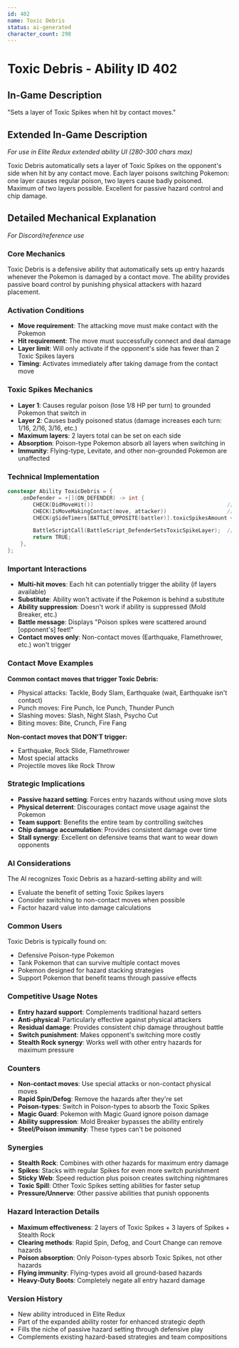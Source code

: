```yaml
---
id: 402
name: Toxic Debris
status: ai-generated
character_count: 298
---
```


# Toxic Debris - Ability ID 402

## In-Game Description
"Sets a layer of Toxic Spikes when hit by contact moves."

## Extended In-Game Description
*For use in Elite Redux extended ability UI (280-300 chars max)*

Toxic Debris automatically sets a layer of Toxic Spikes on the opponent's side when hit by any contact move. Each layer poisons switching Pokemon: one layer causes regular poison, two layers cause badly poisoned. Maximum of two layers possible. Excellent for passive hazard control and chip damage.

## Detailed Mechanical Explanation
*For Discord/reference use*

### Core Mechanics
Toxic Debris is a defensive ability that automatically sets up entry hazards whenever the Pokemon is damaged by a contact move. The ability provides passive board control by punishing physical attackers with hazard placement.

### Activation Conditions
- **Move requirement**: The attacking move must make contact with the Pokemon
- **Hit requirement**: The move must successfully connect and deal damage
- **Layer limit**: Will only activate if the opponent's side has fewer than 2 Toxic Spikes layers
- **Timing**: Activates immediately after taking damage from the contact move

### Toxic Spikes Mechanics
- **Layer 1**: Causes regular poison (lose 1/8 HP per turn) to grounded Pokemon that switch in
- **Layer 2**: Causes badly poisoned status (damage increases each turn: 1/16, 2/16, 3/16, etc.)
- **Maximum layers**: 2 layers total can be set on each side
- **Absorption**: Poison-type Pokemon absorb all layers when switching in
- **Immunity**: Flying-type, Levitate, and other non-grounded Pokemon are unaffected

### Technical Implementation
```c
constexpr Ability ToxicDebris = {
    .onDefender = +[](ON_DEFENDER) -> int {
        CHECK(DidMoveHit())                                          // Move must hit
        CHECK(IsMoveMakingContact(move, attacker))                   // Must be contact move
        CHECK(gSideTimers[BATTLE_OPPOSITE(battler)].toxicSpikesAmount < 2)  // Max 2 layers

        BattleScriptCall(BattleScript_DefenderSetsToxicSpikeLayer);  // Set the layer
        return TRUE;
    },
};
```

### Important Interactions
- **Multi-hit moves**: Each hit can potentially trigger the ability (if layers available)
- **Substitute**: Ability won't activate if the Pokemon is behind a substitute
- **Ability suppression**: Doesn't work if ability is suppressed (Mold Breaker, etc.)
- **Battle message**: Displays "Poison spikes were scattered around [opponent's] feet!"
- **Contact moves only**: Non-contact moves (Earthquake, Flamethrower, etc.) won't trigger

### Contact Move Examples
**Common contact moves that trigger Toxic Debris:**
- Physical attacks: Tackle, Body Slam, Earthquake (wait, Earthquake isn't contact)
- Punch moves: Fire Punch, Ice Punch, Thunder Punch
- Slashing moves: Slash, Night Slash, Psycho Cut
- Biting moves: Bite, Crunch, Fire Fang

**Non-contact moves that DON'T trigger:**
- Earthquake, Rock Slide, Flamethrower
- Most special attacks
- Projectile moves like Rock Throw

### Strategic Implications
- **Passive hazard setting**: Forces entry hazards without using move slots
- **Physical deterrent**: Discourages contact move usage against the Pokemon
- **Team support**: Benefits the entire team by controlling switches
- **Chip damage accumulation**: Provides consistent damage over time
- **Stall synergy**: Excellent on defensive teams that want to wear down opponents

### AI Considerations
The AI recognizes Toxic Debris as a hazard-setting ability and will:
- Evaluate the benefit of setting Toxic Spikes layers
- Consider switching to non-contact moves when possible
- Factor hazard value into damage calculations

### Common Users
Toxic Debris is typically found on:
- Defensive Poison-type Pokemon
- Tank Pokemon that can survive multiple contact moves
- Pokemon designed for hazard stacking strategies
- Support Pokemon that benefit teams through passive effects

### Competitive Usage Notes
- **Entry hazard support**: Complements traditional hazard setters
- **Anti-physical**: Particularly effective against physical attackers
- **Residual damage**: Provides consistent chip damage throughout battle
- **Switch punishment**: Makes opponent's switching more costly
- **Stealth Rock synergy**: Works well with other entry hazards for maximum pressure

### Counters
- **Non-contact moves**: Use special attacks or non-contact physical moves
- **Rapid Spin/Defog**: Remove the hazards after they're set
- **Poison-types**: Switch in Poison-types to absorb the Toxic Spikes
- **Magic Guard**: Pokemon with Magic Guard ignore poison damage
- **Ability suppression**: Mold Breaker bypasses the ability entirely
- **Steel/Poison immunity**: These types can't be poisoned

### Synergies
- **Stealth Rock**: Combines with other hazards for maximum entry damage
- **Spikes**: Stacks with regular Spikes for even more switch punishment
- **Sticky Web**: Speed reduction plus poison creates switching nightmares
- **Toxic Spill**: Other Toxic Spikes setting abilities for faster setup
- **Pressure/Unnerve**: Other passive abilities that punish opponents

### Hazard Interaction Details
- **Maximum effectiveness**: 2 layers of Toxic Spikes + 3 layers of Spikes + Stealth Rock
- **Clearing methods**: Rapid Spin, Defog, and Court Change can remove hazards
- **Poison absorption**: Only Poison-types absorb Toxic Spikes, not other hazards
- **Flying immunity**: Flying-types avoid all ground-based hazards
- **Heavy-Duty Boots**: Completely negate all entry hazard damage

### Version History
- New ability introduced in Elite Redux
- Part of the expanded ability roster for enhanced strategic depth
- Fills the niche of passive hazard setting through defensive play
- Complements existing hazard-based strategies and team compositions